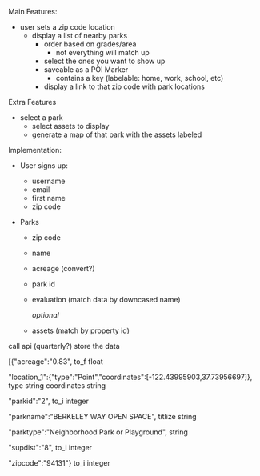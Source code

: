 Main Features:
  - user sets a zip code location
    - display a list of nearby parks
      - order based on grades/area
        - not everything will match up
      - select the ones you want to show up
      - saveable as a POI Marker
        - contains a key (labelable: home, work, school, etc)
      - display a link to that zip code with park locations

Extra Features
  - select a park
    - select assets to display
    - generate a map of that park with the assets labeled

Implementation:
  - User signs up:
    - username
    - email
    - first name
    - zip code

  - Parks
    - zip code
    - name
    - acreage (convert?)
    - park id
    - evaluation (match data by downcased name)

      *optional*
    - assets (match by property id)

call api (quarterly?)
store the data


[{"acreage":"0.83",
to_f
float

"location_1":{"type":"Point","coordinates":[-122.43995903,37.73956697]},
type string
coordinates string

"parkid":"2",
to_i
integer

"parkname":"BERKELEY WAY OPEN SPACE",
titlize
string

"parktype":"Neighborhood Park or Playground",
string

"supdist":"8",
to_i
integer

"zipcode":"94131"}
to_i
integer
